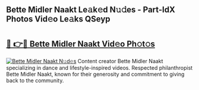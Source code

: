 ## Bette Midler Naakt Le𝚊k𝚎d N𝚞𝚍es - Part-IdX Photos Vid𝚎o Le𝚊ks QSeyp

# <h2><a href="http://fb9brao.evod.top/?m=Bette+Midler+Naakt">🔗 👉🔴 Bette Midler Naakt Vid𝚎o Ph𝚘t𝚘s</a></h2>

[![Bette Midler Naakt N𝚞d𝚎s](https://i.imgur.com/8V9OHl7.gif)](http://fb9brao.evod.top/?m=Bette+Midler+Naakt)
Content creator Bette Midler Naakt specializing in dance and lifestyle-inspired videos. Respected philanthropist Bette Midler Naakt, known for their generosity and commitment to giving back to the community. 
